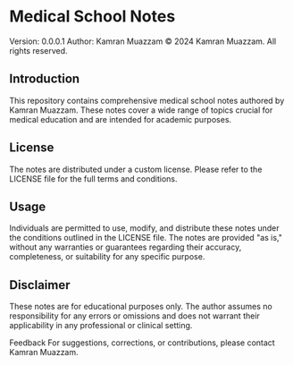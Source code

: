 # Medical School Notes

Version: 0.0.0.1
Author: Kamran Muazzam
© 2024 Kamran Muazzam. All rights reserved.

## Introduction

This repository contains comprehensive medical school notes authored by Kamran Muazzam. These notes cover a wide range of topics crucial for medical education and are intended for academic purposes.

## License

The notes are distributed under a custom license. Please refer to the LICENSE file for the full terms and conditions.

## Usage

Individuals are permitted to use, modify, and distribute these notes under the conditions outlined in the LICENSE file. The notes are provided "as is," without any warranties or guarantees regarding their accuracy, completeness, or suitability for any specific purpose.

## Disclaimer

These notes are for educational purposes only. The author assumes no responsibility for any errors or omissions and does not warrant their applicability in any professional or clinical setting.

Feedback
For suggestions, corrections, or contributions, please contact Kamran Muazzam.
